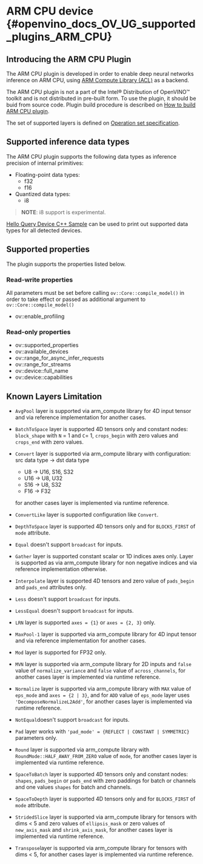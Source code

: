 # ARM CPU device {#openvino_docs_OV_UG_supported_plugins_ARM_CPU}


## Introducing the ARM CPU Plugin
The ARM CPU plugin is developed in order to enable deep neural networks inference on ARM CPU, using [ARM Compute Library (ACL)](https://github.com/ARM-software/ComputeLibrary) as a backend.

The ARM CPU plugin is not a part of the Intel® Distribution of OpenVINO™ toolkit and is not distributed in pre-built form. To use the plugin, it should be buid from source code. Plugin build procedure is described on [How to build ARM CPU plugin](https://github.com/openvinotoolkit/openvino_contrib/wiki/How-to-build-ARM-CPU-plugin). 

The set of supported layers is defined on [Operation set specification](https://github.com/openvinotoolkit/openvino_contrib/wiki/ARM-plugin-operation-set-specification).


## Supported inference data types
The ARM CPU plugin supports the following data types as inference precision of internal primitives:

- Floating-point data types:
  - f32
  - f16
- Quantized data types:
  - i8


> **NOTE**: i8 support is experimental.

[Hello Query Device C++ Sample](../../../samples/cpp/hello_query_device/README.md) can be used to print out supported data types for all detected devices.


## Supported properties
The plugin supports the properties listed below.

### Read-write properties
All parameters must be set before calling `ov::Core::compile_model()` in order to take effect or passed as additional argument to `ov::Core::compile_model()`

- ov::enable_profiling

### Read-only properties
- ov::supported_properties
- ov::available_devices
- ov::range_for_async_infer_requests
- ov::range_for_streams
- ov::device::full_name
- ov::device::capabilities


## Known Layers Limitation
* `AvgPool` layer is supported via arm_compute library for 4D input tensor and via reference implementation for another cases.
* `BatchToSpace` layer is supported 4D tensors only and constant nodes: `block_shape` with `N` = 1 and `C`= 1, `crops_begin` with zero values and `crops_end` with zero values.
* `Convert` layer is supported via arm_compute library with configuration: src data type -> dst data type
    - U8  -> U16, S16, S32
    - U16 -> U8, U32
    - S16 -> U8, S32
    - F16 -> F32
    
    for another cases layer is implemented via runtime reference.
* `ConvertLike` layer is supported configuration like  `Convert`.
* `DepthToSpace` layer is supported 4D tensors only and for `BLOCKS_FIRST` of `mode` attribute.
* `Equal` doesn't support `broadcast` for inputs.
* `Gather` layer is supported constant scalar or 1D indices axes only. Layer is supported as via arm_compute library for non negative indices and via reference implementation otherwise.
* `Interpolate` layer is supported 4D tensors and zero value of `pads_begin` and `pads_end` attributes only.
* `Less` doesn't support `broadcast` for inputs.
* `LessEqual` doesn't support `broadcast` for inputs.
* `LRN` layer is supported `axes = {1}` or `axes = {2, 3}` only.
* `MaxPool-1` layer is supported via arm_compute library for 4D input tensor and via reference implementation for another cases.
* `Mod` layer is supported for FP32 only.
* `MVN` layer is supported via arm_compute library for 2D inputs and `false` value of `normalize_variance` and `false` value of `across_channels`, for another cases layer is implemented via runtime reference.
* `Normalize` layer is supported via arm_compute library with `MAX` value of `eps_mode` and `axes = {2 | 3}`, and for `ADD` value of `eps_mode` layer uses `'DecomposeNormalizeL2Add'`, for another cases layer is implemented via runtime reference.
* `NotEqual`doesn't support `broadcast` for inputs.
* `Pad` layer works with `'pad_mode' = {REFLECT | CONSTANT | SYMMETRIC}` parameters only.
* `Round` layer is supported via arm_compute library with `RoundMode::HALF_AWAY_FROM_ZERO` value of `mode`, for another cases layer is implemented via runtime reference.
* `SpaceToBatch`  layer is supported 4D tensors only and constant nodes: `shapes`, `pads_begin` or `pads_end` with zero paddings for batch or channels and one values `shapes` for batch and channels.
* `SpaceToDepth` layer is supported 4D tensors only and for `BLOCKS_FIRST` of `mode` attribute.
* `StridedSlice` layer is supported via arm_compute library for tensors with dims < 5 and zero values of `ellipsis_mask` or zero values of `new_axis_mask` and `shrink_axis_mask`, for another cases layer is implemented via runtime reference.
* `Transpose`layer is supported via arm_compute library for tensors with dims < 5, for another cases layer is implemented via runtime reference.
